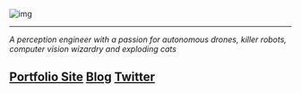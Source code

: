 ![img](https://user-images.githubusercontent.com/507615/90595977-95e70e80-e220-11ea-864a-6a61adaff212.png)

------
*A perception engineer with a passion for autonomous drones, killer robots, computer vision wizardry and exploding cats*

[Portfolio Site](http://madebymoiz.com) 
[Blog](https://moizilla.com) 
[Twitter](https://twitter.com/m2moiz)
------
